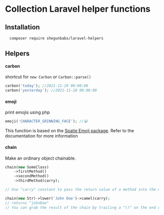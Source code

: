 
# Collection Laravel helper functions


## Installation

```bash
  composer require shegunbabs/laravel-helpers
```

## Helpers

#### carbon
shortcut for `new Carbon` or `Carbon::parse()`
```php
carbon('today'); //2021-11-29 00:00:00
carbon('yesterday'); //2021-11-28 00:00:00
```

#### emoji
print emojis using php
```php
emoji('CHARACTER_GRINNING_FACE'); //😀
```
This function is based on the [Spatie Emoji package](https://github.com/spatie/emoji).
Refer to the documentation for more information

#### chain
Make an ordinary object chainable.
```php
chain(new SomeClass)
    ->firstMethod()
    ->secondMethod()
    ->thirdMethod(carry);

// Use "carry" constant to pass the return value of a method into the other.

chain(new Str)->lower('John Doe')->camel(carry);
// returns "johnDoe"
// You can grab the result of the chain by trailing a "()" on the end of it.
```
